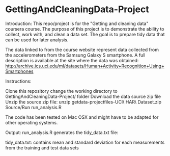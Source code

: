 GettingAndCleaningData-Project
==============================
Introduction:
This repo/project is for the "Getting and cleaning data" coursera course.  The purpose of this project is to demonstrate the ability to collect, work with, and clean a data set. 
The goal is to prepare tidy data that can be used for later analysis.

The data linked to from the course website represent data collected from the accelerometers from the Samsung Galaxy S smartphone. A full description is available at the site where the data was obtained: 
http://archive.ics.uci.edu/ml/datasets/Human+Activity+Recognition+Using+Smartphones 

Instructions: 

Clone this repository
change the working directory to GettingAndCleaningData-Project/ folder
Download the data source zip file
Unzip the source zip file: unzip getdata-projectfiles-UCI\ HAR\ Dataset.zip
Source/Run run_analysis.R

The code has been tested on Mac OSX and might have to be adapted for other operating systems.

Output: 
run_analysis.R generates the tidy_data.txt file:

tidy_data.txt: contains mean and standard deviation for each measurements from the training and test data sets
